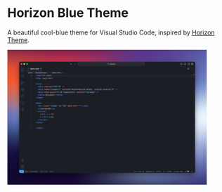 # Horizon Blue Theme

A beautiful cool-blue theme for Visual Studio Code, inspired by [Horizon Theme](https://github.com/jolaleye/horizon-theme-vscode).

<img alt="preview" src="preview.png" width="90%">

